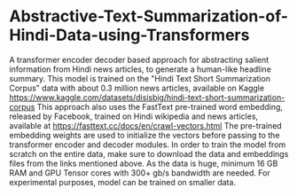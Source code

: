 # Abstractive-Text-Summarization-of-Hindi-Data-using-Transformers
A transformer encoder decoder based approach for abstracting salient information from Hindi news articles, to generate a human-like headline summary.
This model is trained on the "Hindi Text Short Summarization Corpus" data with about 0.3 million news articles, available on Kaggle https://www.kaggle.com/datasets/disisbig/hindi-text-short-summarization-corpus
This approach also uses the FastText pre-trained word embedding, released by Facebook, trained on Hindi wikipedia and news articles, available at https://fasttext.cc/docs/en/crawl-vectors.html 
The pre-trained embedding weights are used to initialize the vectors before passing to the transformer encoder and decoder modules.
In order to train the model from scratch on the entire data, make sure to download the data and embeddings files from the links mentioned above. As the data is huge,  minimum 16 GB RAM and GPU Tensor cores with 300+ gb/s bandwidth are needed. For experimental purposes, model can be trained on smaller data.
